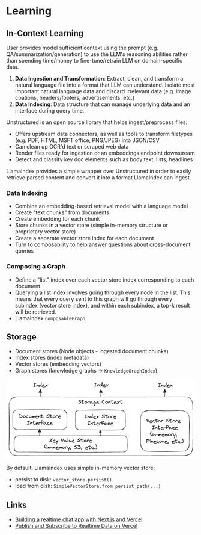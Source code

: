 # Learning

## In-Context Learning

User provides model sufficient context using the prompt (e.g. QA/summarization/generation) to use the LLM's reasoning abilities rather than spending time/money to fine-tune/retrain LLM on domain-specific data.

1. **Data Ingestion and Transformation**: Extract, clean, and transform a natural language file into a format that LLM can understand. Isolate most important natural language data and discard irrelevant data (e.g. image cpations, headers/footers, advertisements, etc.)
2. **Data Indexing**: Data structure that can manage underlying data and an interface during query time.

Unstructured is an open source library that helps ingest/preprocess files:

- Offers upstream data connectors, as well as tools to transform filetypes (e.g. PDF, HTML, MSFT office, PNG/JPEG) into JSON/CSV
- Can clean up OCR'd text or scraped web data
- Render files ready for ingestion or an embeddings endpoint downstream
- Detect and classify key doc elements such as body text, lists, headlines

LlamaIndex provides a simple wrapper over Unstructured in order to easily retrieve parsed content and convert it into a format LlamaIndex can ingest.

### Data Indexing

- Combine an embedding-based retrieval model with a language model
- Create "text chunks" from documents
- Create embedding for each chunk
- Store chunks in a vector store (simple in-memory structure or proprietary vector store)
- Create a separate vector store index for each document
- Turn to composability to help answer questions about cross-document queries

### Composing a Graph

- Define a "list" index over each vector store index corresponding to each document
- Querying a list index involves going through every node in the list. This means that every query sent to this graph will go through every subindex (vector store index), and within each subindex, a top-k result will be retrieved.
- LlamaIndex `ComposableGraph`

## Storage

- Document stores (Node objects - ingested document chunks)
- Index stores (index metadata)
- Vector stores (embedding vectors)
- Graph stores (knowledge graphs -> `KnowledgeGraphIndex`)

<img src="../../assets/ai/AI-storage-context.png" alt="problem" width="600" />

By default, LlamaIndex uses simple in-memory vector store:

- persist to disk: `vector_store.persist()`
- load from disk: `SimpleVectorStore.from_persist_path(...)`

## Links

- [Building a realtime chat app with Next.js and Vercel](https://ably.com/blog/realtime-chat-app-nextjs-vercel)
- [Publish and Subscribe to Realtime Data on Vercel](https://vercel.com/guides/publish-and-subscribe-to-realtime-data-on-vercel)
